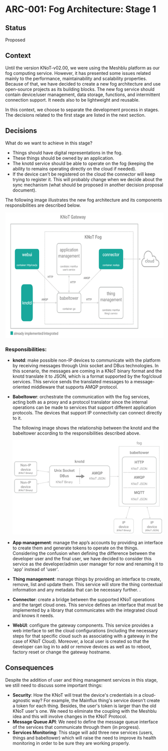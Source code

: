 # ARC-001: Fog Architecture: Stage 1

## Status
Proposed

## Context

Until the version KNoT-v02.00, we were using the Meshblu platform as our fog computing service. However, it has presented some issues related mainly to the performance, maintainability and scalability properties. Because of that, we have decided to create a new fog architecture and use open-source projects as its building blocks. The new fog service should contain device/user management, data storage, functions, and intermittent connection support. It needs also to be lightweight and reusable.

In this context, we choose to separate the development process in stages. The decisions related to the first stage are listed in the next section.

## Decisions

What do we want to achieve in this stage?

* Things should have digital representations in the fog.
* These things should be owned by an application.
* The knotd service should be able to operate on the fog (keeping the ability to remains operating directly on the cloud if needed).
* If the device can't be registered on the cloud the connector will keep trying to register it. This will probably change when we decide about the sync mechanism (what should be proposed in another decision proposal document).

The following image illustrates the new fog architecture and its components responsibilities are described below.

<p align="center">
    <img src="images/high_level_arch_stage_1.png" width="700" height="400">
<p>

### Responsibilities:

* **knotd**: make possible non-IP devices to communicate with the platform by receiving messages through Unix socket and DBus technologies. In this scenario, the messages are coming in a KNoT binary format and the knotd translate it to JSON, which is a format supported by the fog/cloud services. This service sends the translated messages to a message-oriented middleware that supports AMQP protocol.

* **Babeltower**: orchestrate the communication with the fog services, acting both as a proxy and a protocol translator since the internal operations can be made to services that support different application protocols. The devices that support IP connectivity can connect directly to it.

    The following image shows the relationship between the knotd and the babeltower according to the responsibilities described above.

    <p align="center">
        <img src="images/high_knot_babeltower_stage_1.png" width="600" height="300">
    </p>

* **App management**: manage the app’s accounts by providing an interface to create them and generate tokens to operate on the things. Considering the confusion when defining the difference between the developer user and the final user, we have decided to consider this service as the developer/admin user manager for now and renaming it to 'app' instead of 'user'.

* **Thing management**: manage things by providing an interface to create, remove, list and update them. This service will store the thing contextual information and any metadata that can be necessary further.
.
* **Connector**: create a bridge between the supported KNoT operations and the target cloud ones. This service defines an interface that must be implemented by a library that communicates with the integrated cloud and knows it needs.

* **WebUI**: configure the gateway components. This service provides a web interface to set the cloud configurations (including the necessary steps for that specific cloud such as associating with a gateway in the case of KNoT Cloud). Moreover, a local user is created so that the developer can log in to add or remove devices as well as to reboot, factory reset or change the gateway hostname.

## Consequences

Despite the addition of user and thing management services in this stage, we still need to discuss some important things:

- **Security**: How the KNoT will treat the device's credentials in a cloud-agnostic way? For example, the Mainflux thing's service doesn't create a token for each thing. Besides, the user's token is larger than the old KNoT user's one. We need to eliminate the coupling with the Meshblu idea and this will involve changes in the KNoT Protocol.
- **Message Queue API**: We need to define the message queue interface of the services that communicate through them (in progress).
- **Services Monitoring**: This stage will add three new services (users, things and babeltower) which will raise the need to improve its health monitoring in order to be sure they are working properly.
